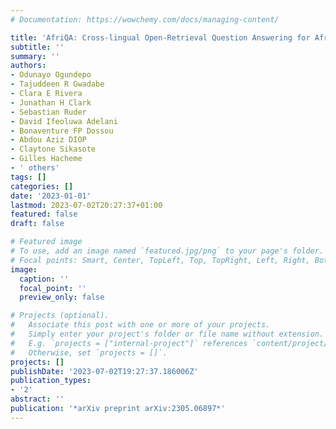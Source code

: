 ```yaml
---
# Documentation: https://wowchemy.com/docs/managing-content/

title: 'AfriQA: Cross-lingual Open-Retrieval Question Answering for African Languages'
subtitle: ''
summary: ''
authors:
- Odunayo Ogundepo
- Tajuddeen R Gwadabe
- Clara E Rivera
- Jonathan H Clark
- Sebastian Ruder
- David Ifeoluwa Adelani
- Bonaventure FP Dossou
- Abdou Aziz DIOP
- Claytone Sikasote
- Gilles Hacheme
- ' others'
tags: []
categories: []
date: '2023-01-01'
lastmod: 2023-07-02T20:27:37+01:00
featured: false
draft: false

# Featured image
# To use, add an image named `featured.jpg/png` to your page's folder.
# Focal points: Smart, Center, TopLeft, Top, TopRight, Left, Right, BottomLeft, Bottom, BottomRight.
image:
  caption: ''
  focal_point: ''
  preview_only: false

# Projects (optional).
#   Associate this post with one or more of your projects.
#   Simply enter your project's folder or file name without extension.
#   E.g. `projects = ["internal-project"]` references `content/project/deep-learning/index.md`.
#   Otherwise, set `projects = []`.
projects: []
publishDate: '2023-07-02T19:27:37.186006Z'
publication_types:
- '2'
abstract: ''
publication: '*arXiv preprint arXiv:2305.06897*'
---
```

